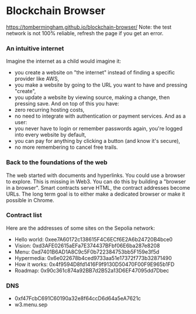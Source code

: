 # Blockchain Browser
https://tombermingham.github.io/blockchain-browser/
Note: the test network is not 100% reliable, refresh the page if you get an error.

### An intuitive internet
Imagine the internet as a child would imagine it:
- you create a website on "the internet" instead of finding a specific provider like AWS,
- you make a website by going to the URL you want to have and pressing "create",
- you update a website by viewing source, making a change, then pressing save.
And on top of this you have:
- zero recurring hosting costs,
- no need to integrate with authentication or payment services.
And as a user:
- you never have to login or remember passwords again, you're logged into every website by default,
- you can pay for anything by clicking a button (and know it's secure),
- no more remembering to cancel free trails.

### Back to the foundations of the web
The web started with documents and hyperlinks. You could use a browser to explore. This is missing in Web3.
You can do this by building a "browser in a browser".
Smart contracts serve HTML, the contract addresses become URLs.
The long term goal is to either make a dedicated browser or make it possible in Chrome.

### Contract list
Here are the addresses of some sites on the Sepolia network:
- Hello world: 0xee7A60172c138615F4C6ECf6E2A6b24720B4bce0
- Vision: 0xd3AFE02615aEFa7E374437BFbf06E6ba287e8208
- Menu: 0xd7401B6AD1A8C9c5F0b722384753bb5F159e3f5d
- Hypermedia: 0x6e022678b4ced9733aa51e17372f773b32871490
- How it works: 0x4f9594D8fd1416F9f9130D50470F00F9E965b1FD
- Roadmap: 0x90c361c874a92BB7d2B52a13D6EF47095dd7Dbec

### DNS
- 0xf47FcbC691C60190a32e8f64ccD6d64a5eA7621c
- w3.menu.sep